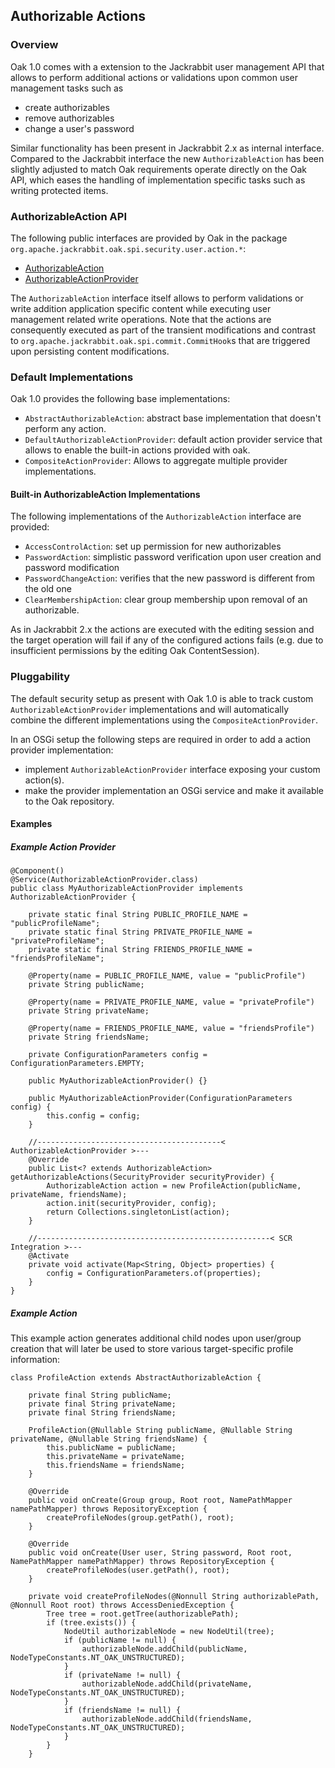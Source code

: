 <!--
   Licensed to the Apache Software Foundation (ASF) under one or more
   contributor license agreements.  See the NOTICE file distributed with
   this work for additional information regarding copyright ownership.
   The ASF licenses this file to You under the Apache License, Version 2.0
   (the "License"); you may not use this file except in compliance with
   the License.  You may obtain a copy of the License at

       http://www.apache.org/licenses/LICENSE-2.0

   Unless required by applicable law or agreed to in writing, software
   distributed under the License is distributed on an "AS IS" BASIS,
   WITHOUT WARRANTIES OR CONDITIONS OF ANY KIND, either express or implied.
   See the License for the specific language governing permissions and
   limitations under the License.
  -->

Authorizable Actions
--------------------------------------------------------------------------------

### Overview

Oak 1.0 comes with a extension to the Jackrabbit user management API that allows
to perform additional actions or validations upon common user management tasks
such as

- create authorizables
- remove authorizables
- change a user's password

Similar functionality has been present in Jackrabbit 2.x as internal interface.
Compared to the Jackrabbit interface the new `AuthorizableAction` has been slightly
adjusted to match Oak requirements operate directly on the Oak API, which eases
the handling of implementation specific tasks such as writing protected items.


### AuthorizableAction API

The following public interfaces are provided by Oak in the package `org.apache.jackrabbit.oak.spi.security.user.action.*`:

- [AuthorizableAction]
- [AuthorizableActionProvider]

The `AuthorizableAction` interface itself allows to perform validations or write
addition application specific content while executing user management related
write operations. Note that the actions are consequently executed as part of the
transient modifications and contrast to `org.apache.jackrabbit.oak.spi.commit.CommitHook`s
that are triggered upon persisting content modifications.

### Default Implementations

Oak 1.0 provides the following base implementations:

- `AbstractAuthorizableAction`: abstract base implementation that doesn't perform any action.
- `DefaultAuthorizableActionProvider`: default action provider service that allows to enable the built-in actions provided with oak.
- `CompositeActionProvider`: Allows to aggregate multiple provider implementations.

#### Built-in AuthorizableAction Implementations

The following implementations of the `AuthorizableAction` interface are provided:

* `AccessControlAction`: set up permission for new authorizables
* `PasswordAction`: simplistic password verification upon user creation and password modification
* `PasswordChangeAction`: verifies that the new password is different from the old one
* `ClearMembershipAction`: clear group membership upon removal of an authorizable.

As in Jackrabbit 2.x the actions are executed with the editing session and the
target operation will fail if any of the configured actions fails (e.g. due to
insufficient permissions by the editing Oak ContentSession).


### Pluggability

The default security setup as present with Oak 1.0 is able to track custom
`AuthorizableActionProvider` implementations and will automatically combine the
different implementations using the `CompositeActionProvider`.

In an OSGi setup the following steps are required in order to add a action provider
implementation:

- implement `AuthorizableActionProvider` interface exposing your custom action(s).
- make the provider implementation an OSGi service and make it available to the Oak repository.

#### Examples

##### Example Action Provider

    @Component()
    @Service(AuthorizableActionProvider.class)
    public class MyAuthorizableActionProvider implements AuthorizableActionProvider {

        private static final String PUBLIC_PROFILE_NAME = "publicProfileName";
        private static final String PRIVATE_PROFILE_NAME = "privateProfileName";
        private static final String FRIENDS_PROFILE_NAME = "friendsProfileName";

        @Property(name = PUBLIC_PROFILE_NAME, value = "publicProfile")
        private String publicName;

        @Property(name = PRIVATE_PROFILE_NAME, value = "privateProfile")
        private String privateName;

        @Property(name = FRIENDS_PROFILE_NAME, value = "friendsProfile")
        private String friendsName;

        private ConfigurationParameters config = ConfigurationParameters.EMPTY;

        public MyAuthorizableActionProvider() {}

        public MyAuthorizableActionProvider(ConfigurationParameters config) {
            this.config = config;
        }

        //-----------------------------------------< AuthorizableActionProvider >---
        @Override
        public List<? extends AuthorizableAction> getAuthorizableActions(SecurityProvider securityProvider) {
            AuthorizableAction action = new ProfileAction(publicName, privateName, friendsName);
            action.init(securityProvider, config);
            return Collections.singletonList(action);
        }

        //----------------------------------------------------< SCR Integration >---
        @Activate
        private void activate(Map<String, Object> properties) {
            config = ConfigurationParameters.of(properties);
        }
    }

##### Example Action

This example action generates additional child nodes upon user/group creation
that will later be used to store various target-specific profile information:

    class ProfileAction extends AbstractAuthorizableAction {

        private final String publicName;
        private final String privateName;
        private final String friendsName;

        ProfileAction(@Nullable String publicName, @Nullable String privateName, @Nullable String friendsName) {
            this.publicName = publicName;
            this.privateName = privateName;
            this.friendsName = friendsName;
        }

        @Override
        public void onCreate(Group group, Root root, NamePathMapper namePathMapper) throws RepositoryException {
            createProfileNodes(group.getPath(), root);
        }

        @Override
        public void onCreate(User user, String password, Root root, NamePathMapper namePathMapper) throws RepositoryException {
            createProfileNodes(user.getPath(), root);
        }

        private void createProfileNodes(@Nonnull String authorizablePath, @Nonnull Root root) throws AccessDeniedException {
            Tree tree = root.getTree(authorizablePath);
            if (tree.exists()) {
                NodeUtil authorizableNode = new NodeUtil(tree);
                if (publicName != null) {
                    authorizableNode.addChild(publicName, NodeTypeConstants.NT_OAK_UNSTRUCTURED);
                }
                if (privateName != null) {
                    authorizableNode.addChild(privateName, NodeTypeConstants.NT_OAK_UNSTRUCTURED);
                }
                if (friendsName != null) {
                    authorizableNode.addChild(friendsName, NodeTypeConstants.NT_OAK_UNSTRUCTURED);
                }
            }
        }



<!-- hidden references -->
[AuthorizableAction]: /oak/docs/apidocs/org/apache/jackrabbit/oak/spi/security/user/action/AuthorizableAction.html
[AuthorizableActionProvider]: /oak/docs/apidocs/org/apache/jackrabbit/oak/spi/security/user/action/AuthorizableActionProvider.html
